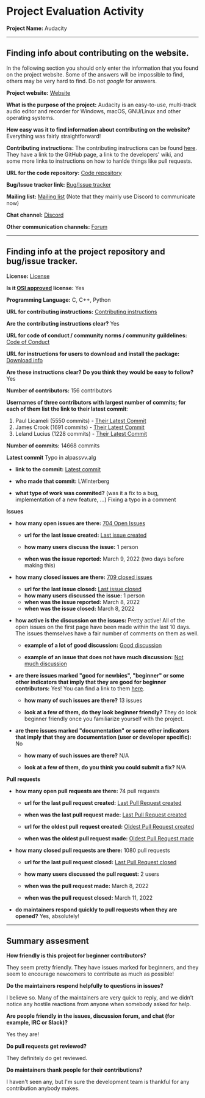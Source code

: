 # Project Evaluation Activity



__Project Name:__  Audacity


---

## Finding info about contributing on the website.

In the following section you should only enter the information that you
found on the project website. Some of the answers will be impossible to find, others
may be very hard to find. Do not _google_ for answers.

__Project website:__ [Website](https://www.audacityteam.org/)


__What is the purpose of the project:__ Audacity is an easy-to-use, multi-track audio editor and recorder for Windows, macOS, GNU/Linux and other operating systems.


__How easy was it to find information about contributing on the website?__ Everything was fairly straightforward!


__Contributing instructions:__ The contributing instructions can be found [here](https://www.audacityteam.org/community/developers/). They have a link to the GitHub page, a link to the developers' wiki, and some more links to instructions on how to hanlde things like pull requests.

__URL for the code repository:__ [Code repository](https://github.com/audacity/audacity)

__Bug/Issue tracker link:__ [Bug/Issue tracker](https://github.com/audacity/audacity/issues)

__Mailing list:__ [Mailing list](https://www.audacityteam.org/contact/mailing-lists/) (Note that they mainly use Discord to communicate now)

__Chat channel:__ [Discord](https://discord.com/channels/822396597085667338/822396597085667341)

__Other communication channels:__ [Forum](https://forum.audacityteam.org/)


---

## Finding info at the project repository and bug/issue tracker.

__License:__ [License](https://www.audacityteam.org/about/license/)

__Is it [OSI approved](https://opensource.org/licenses/alphabetical) license:__ Yes

__Programming Language:__ C, C++, Python

__URL for contributing instructions:__ [Contributing instructions](https://www.audacityteam.org/community/developers/)

__Are the contributing instructions clear?__ Yes


__URL for code of conduct / community norms / community guildelines:__ [Code of Conduct](https://github.com/audacity/audacity/blob/master/CODE_OF_CONDUCT.md)

__URL for instructions for users to download and install the package:__ [Download info](https://github.com/audacity/audacity/blob/master/BUILDING.md)


__Are these instructions clear? Do you think they would be easy to follow?__ Yes


__Number of contributors:__ 156 contributors


__Usernames of three contributors with largest number of commits; for
each of them list the link to their latest commit__:

1. Paul Licameli (5550 commits) - [Their Latest Commit](https://github.com/audacity/audacity/commit/8d4c1272b66e4ede8b16df667f6dd3cf2c8b2c7b)
2. James Crook (1691 commits) - [Their Latest Commit](https://github.com/audacity/audacity/commit/ad0342979c4bbd4053f6f05eeb4014d22c512e1a)
3. Leland Lucius (1228 commits) - [Their Latest Commit](https://github.com/audacity/audacity/commit/4d8817d30b692621b18201cc120f1197c340839e)


__Number of commits:__ 14668 commits

__Latest commit__ Typo in alpassvv.alg

- __link to the commit:__ [Latest commit](https://github.com/audacity/audacity/commit/56807d780b9626d1adbdd1ab43d5cfaffddbc239)

- __who made that commit:__ LWinterberg

- __what type of work was commited?__ (was it a fix to a bug, implementation of a new feature, ...) Fixing a typo in a comment 


__Issues__

- __how many open issues are there:__ [704 Open Issues](https://github.com/audacity/audacity/issues)

    - __url for the last issue created:__ [Last issue created](https://github.com/audacity/audacity/issues/2661)

    - __how many users discuss the issue:__ 1 person
    
    - __when was the issue reported:__ March 9, 2022 (two days before making this)
    

- __how many closed issues are there:__ [709 closed issues](https://github.com/audacity/audacity/issues?q=is%3Aissue+is%3Aclosed)
    - __url for the last issue closed:__ [Last issue closed](https://github.com/audacity/audacity/issues/2653)
    - __how many users discussed the issue:__ 1 person
    - __when was the issue reported:__ March 8, 2022
    - __when was the issue closed:__ March 8, 2022

- __how active is the discussion on the issues:__ Pretty active! All of the open issues on the first page have been made within the last 10 days. The issues themselves have a fair number of comments on them as well. 

    - __example of a lot of good discussion:__ [Good discussion](https://github.com/audacity/audacity/issues/2595)
    
    - __example of an issue that does not have much discussion:__ [Not much discussion](https://github.com/audacity/audacity/issues/2632)



- __are there issues marked "good for newbies", "beginner" or some other indicators that imply that they are good for beginner contributors:__ Yes! You can find a link to them [here](https://github.com/audacity/audacity/contribute).

    - __how many of such issues are there?__ 13 issues
    
    - __look at a few of them, do they look beginner friendly?__ They do look beginner friendly once you familiarize yourself with the project. 



- __are there issues marked "documentation" or some other indicators that imply that they are documentation (user or developer specific):__ No

    - __how many of such issues are there?__ N/A
    
    - __look at a few of them, do you think you could submit a fix?__ N/A



__Pull requests__

- __how many open pull requests are there:__ 74 pull requests

    - __url for the last pull request created:__ [Last Pull Request created](https://github.com/audacity/audacity/pull/2668)
    
    - __when was the last pull request made:__ [Last Pull Request created](https://github.com/audacity/audacity/pull/2655)

    - __url for the oldest pull request created:__ [Oldest Pull Request created](https://github.com/audacity/audacity/pull/252)
    
    - __when was the oldest pull request made:__ [Oldest Pull Request made](https://github.com/audacity/audacity/pull/252)

- __how many closed pull requests are there:__ 1080 pull requests

    - __url for the last pull request closed:__ [Last Pull Request closed](https://github.com/audacity/audacity/pull/2665)
    
    - __how many users discussed the pull request:__ 2 users
    
    - __when was the pull request made:__  March 8, 2022
    
    - __when was the pull request closed:__ March 11, 2022
    

- __do maintainers respond quickly to pull requests when they are opened?__ Yes, absolutely!





---


## Summary assesment
__How friendly is this project for beginner contributors?__

They seem pretty friendly. They have issues marked for beginners, and they seem to encourage newcomers to contribute as much as possible!


__Do the maintainers respond helpfully to questions in issues?__

I believe so. Many of the maintainers are very quick to reply, and we didn’t notice any hostile reactions from anyone when somebody asked for help.


__Are people friendly in the issues, discussion forum, and chat (for example, IRC or Slack)?__

Yes they are!


__Do pull requests get reviewed?__

They definitely do get reviewed.

__Do maintainers thank people for their contributions?__

I haven't seen any, but I'm sure the development team is thankful for any contribution anybody makes. 

